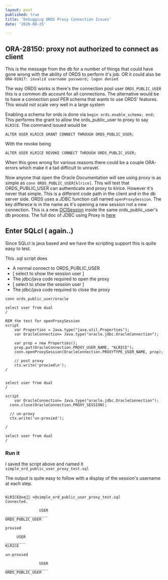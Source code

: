 ```yaml
---
layout: post
published: true
title: 'Debugging ORDS Proxy Connection Issues'
date: '2020-08-25'

---
```


## ORA-28150: proxy not authorized to connect as client 

This is the message from the db for a number of things that could have gone wrong with the ability of ORDS to perform it's job. OR it could also be `ORA-01017: invalid username password; logon denied`

The way ORDS works is there's the connection pool user `ORDS_PUBLIC_USER` this is a common db account for all connections. The alternative would be to have a connection pool PER schema that wants to use ORDS' features. This would not scale very well in a large system

Enabling a schema for ords is done via `begin ords.enable_schema; end;` This performs the grant to allow the ords_public_user to proxy to say `KLRICE`.  The command issued would be 

```
ALTER USER KLRICE GRANT CONNECT THROUGH ORDS_PUBLIC_USER;
```

With the revoke being

```
ALTER USER KLRICE REVOKE CONNECT THROUGH ORDS_PUBLIC_USER;
```

When this goes wrong for various reasons there could be a couple ORA- errors which make it a tad difficult to unravel.


Now anyone that open the Oracle Documentation will see using proxy is as simple as `conn ORDS_PUBLIC_USER[klrice]`. This will test that ORDS_PUBLIC_USER can authenticate and proxy to klrice. However it's never that simple. This is a different code path in the client and in the db server side. ORDS uses a JDBC function call named `openProxySession`. The key differece is in the name as it's opening a new session not a new connection. This is a new [OCISession](https://docs.oracle.com/database/121/LNOCI/oci16rel001.htm#LNOCI17114) inside the same ords_public_user's db process. The full doc of JDBC using Proxy is [here](https://docs.oracle.com/en/database/oracle/oracle-database/19/jjdbc/proxy-authentication.html#GUID-07E0AF7F-2C9A-42E9-8B99-F2716DC3B746) 


## Enter SQLcl ( again..)

Since SQLcl is java based and we have the scripting support this is quite easy to test. 

This .sql script does 

* 	A normal connect to ORDS_PUBLIC_USER
* [	select to show the session user ] 
*  The jdbc/java code required to open the proxy
* [	select to show the session user ] 
* The jdbc/java code required to close the proxy


```
conn ords_public_user/oracle

select user from dual
/

REM the test for openProxySession
script
    var Properties = Java.type("java.util.Properties");
    var OracleConnection= Java.type("oracle.jdbc.OracleConnection");

    var prop = new Properties();
    prop.put(OracleConnection.PROXY_USER_NAME, "KLRICE");
    conn.openProxySession(OracleConnection.PROXYTYPE_USER_NAME, prop);

    // post proxy
    ctx.write('proxied\n');
/


select user from dual
/

script
    var OracleConnection= Java.type("oracle.jdbc.OracleConnection");
  conn.close(OracleConnection.PROXY_SESSION);

  // un-proxy
  ctx.write('un-proxied');

/

select user from dual
/

```


### Run it

I saved the script above and named it `simple_ord_public_user_proxy_test.sql` 

The output is quite easy to follow with a display of the session's username at each step.

```

KLRICE@xe🍻🍺 >@simple_ord_public_user_proxy_test.sql
Connected.

               USER
___________________
ORDS_PUBLIC_USER

proxied

     USER
_________
KLRICE

un-proxied

               USER
___________________
ORDS_PUBLIC_USER

```
